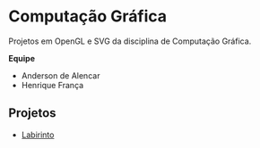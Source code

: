 # Computação Gráfica

Projetos em OpenGL e SVG da disciplina de Computação Gráfica.

**Equipe**
- Anderson de Alencar
- Henrique França

## Projetos
- [Labirinto](https://github.com/HenriqueFranc/Projeto-CG/tree/main/Labirinto)
